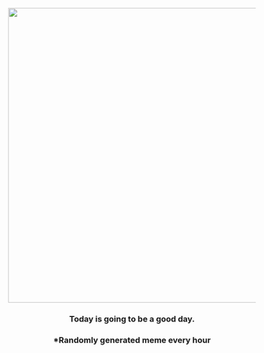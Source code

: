 <p align="center">
        <img src="https://i.redd.it/bdzt0q5o8gy81.gif" width="600" height="600">
        </p>
        <h3 align="center">Today is going to be a good day.</h3>
        <h3 align="center">*Randomly generated meme every hour</h3>
    